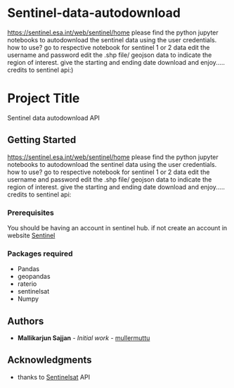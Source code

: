 # Sentinel-data-autodownload

https://sentinel.esa.int/web/sentinel/home   please find the python jupyter notebooks to autodownload the sentinel data using the user credentials.   how to use?  go to respective notebook for sentinel 1 or 2 data edit the username and password edit the .shp file/ geojson data to indicate the region of interest. give the starting and ending date download and enjoy.....  credits to sentinel api:)

# Project Title

Sentinel data autodownload API

## Getting Started

https://sentinel.esa.int/web/sentinel/home   please find the python jupyter notebooks to autodownload the sentinel data using the user credentials.   how to use?  go to respective notebook for sentinel 1 or 2 data edit the username and password edit the .shp file/ geojson data to indicate the region of interest. give the starting and ending date download and enjoy.....  credits to sentinel api:

### Prerequisites

You should be having an account in sentinel hub. if not create an account in website
[Sentinel](https://sentinel.esa.int/web/sentinel/home)


### Packages required

* Pandas
* geopandas
* raterio
* sentinelsat
* Numpy

## Authors

* **Mallikarjun Sajjan** - *Initial work* - [mullermuttu](https://github.com/millermuttu)


## Acknowledgments

* thanks to [Sentinelsat](https://sentinelsat.readthedocs.io/en/stable/) API

